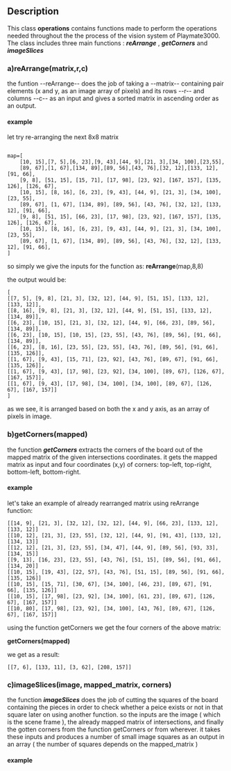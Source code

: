 ## Description
This class **operations** contains functions made to perform the operations needed throughout 
the the process of the vision system of Playmate3000.
The class includes three main functions : ***reArrange*** , ***getCorners*** and ***imageSlices***

### a)reArrange(matrix,r,c)
the funtion --reArrange-- does the job of taking a --matrix-- containing pair elements (x and y, as an image array of pixels)
and its rows --r-- and columns --c-- as an input and gives a sorted matrix in ascending order as an output.

#### example
let try re-arranging the next 8x8 matrix
```

map=[
    [10, 15],[7, 5],[6, 23],[9, 43],[44, 9],[21, 3],[34, 100],[23,55],
    [89, 67],[1, 67],[134, 89],[89, 56],[43, 76],[32, 12],[133, 12],[91, 66],
    [9, 8], [51, 15], [15, 71], [17, 98], [23, 92], [167, 157], [135, 126], [126, 67],
    [10, 15], [8, 16], [6, 23], [9, 43], [44, 9], [21, 3], [34, 100], [23, 55],
    [89, 67], [1, 67], [134, 89], [89, 56], [43, 76], [32, 12], [133, 12], [91, 66],
    [9, 8], [51, 15], [66, 23], [17, 98], [23, 92], [167, 157], [135, 126], [126, 67],
    [10, 15], [8, 16], [6, 23], [9, 43], [44, 9], [21, 3], [34, 100], [23, 55],
    [89, 67], [1, 67], [134, 89], [89, 56], [43, 76], [32, 12], [133, 12], [91, 66],
]
```

so simply we give the inputs for the function as: **reArrange**(map,8,8)

the output would be:
```
[
[[7, 5], [9, 8], [21, 3], [32, 12], [44, 9], [51, 15], [133, 12], [133, 12]],
[[8, 16], [9, 8], [21, 3], [32, 12], [44, 9], [51, 15], [133, 12], [134, 89]],
[[6, 23], [10, 15], [21, 3], [32, 12], [44, 9], [66, 23], [89, 56], [134, 89]],
[[6, 23], [10, 15], [10, 15], [23, 55], [43, 76], [89, 56], [91, 66], [134, 89]],
[[6, 23], [8, 16], [23, 55], [23, 55], [43, 76], [89, 56], [91, 66], [135, 126]],
[[1, 67], [9, 43], [15, 71], [23, 92], [43, 76], [89, 67], [91, 66], [135, 126]], 
[[1, 67], [9, 43], [17, 98], [23, 92], [34, 100], [89, 67], [126, 67], [167, 157]],
[[1, 67], [9, 43], [17, 98], [34, 100], [34, 100], [89, 67], [126, 67], [167, 157]]
]
```


as we see, it is arranged based on both the x and y axis, as an array of pixels in image.



### b)getCorners(mapped)
the function ***getCorners*** extracts the corners of the board out of the mapped matrix of the given intersections coordinates.
it gets the mapped matrix as input and four coordinates (x,y) of corners: top-left, top-right, bottom-left, bottom-right.

#### example

let's take an example of already rearranged matrix using reArrange function: 
```
[[14, 9], [21, 3], [32, 12], [32, 12], [44, 9], [66, 23], [133, 12], [133, 12]]
[[10, 12], [21, 3], [23, 55], [32, 12], [44, 9], [91, 43], [133, 12], [134, 13]]
[[12, 12], [21, 3], [23, 55], [34, 47], [44, 9], [89, 56], [93, 33], [134, 15]]
[[9, 13], [16, 23], [23, 55], [43, 76], [51, 15], [89, 56], [91, 66], [134, 20]]
[[10, 15], [19, 43], [22, 57], [43, 76], [51, 15], [89, 56], [91, 66], [135, 126]]
[[10, 15], [15, 71], [30, 67], [34, 100], [46, 23], [89, 67], [91, 66], [135, 126]]
[[10, 15], [17, 98], [23, 92], [34, 100], [61, 23], [89, 67], [126, 67], [167, 157]]
[[10, 80], [17, 98], [23, 92], [34, 100], [43, 76], [89, 67], [126, 67], [167, 157]]
```

using the function getCorners we get the four corners of the above matrix:

**getCorners(mapped)**

we get as a result:
```
[[7, 6], [133, 11], [3, 62], [208, 157]]
```

### c)imageSlices(image, mapped_matrix, corners)

the function ***imageSlices*** does the job of cutting the squares of the board containing the pieces in order to check 
whether a peice exists or not in that square later on using another function. 
so the inputs are the image ( which is the scene frame ), the already mapped matrix of intersections, and finally the gotten corners from the function getCorners or from wherever.
it takes these inputs and produces a number of small image squares as an output in an array ( the number of squares depends on the mapped_matrix ) 

#### example






